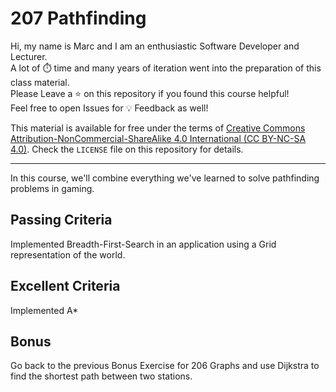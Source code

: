 # 207 Pathfinding

Hi, my name is Marc and I am an enthusiastic Software Developer and Lecturer.\
A lot of ⏱️ time and many years of iteration went into the preparation of this class material.\
Please Leave a ⭐️ on this repository if you found this course helpful!\
Feel free to open Issues for 💡 Feedback as well!

This material is available for free under the terms of [Creative Commons Attribution-NonCommercial-ShareAlike 4.0 International (CC BY-NC-SA 4.0)](https://creativecommons.org/licenses/by-nc-sa/4.0/deed.en). Check the `LICENSE` file on this repository for details.

---

In this course, we'll combine everything we've learned to solve pathfinding problems in gaming.

## Passing Criteria
Implemented Breadth-First-Search in an application using a Grid representation of the world.

## Excellent Criteria
Implemented A*

## Bonus
Go back to the previous Bonus Exercise for 206 Graphs and use Dijkstra to find the shortest path between two stations.

